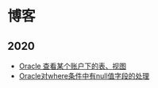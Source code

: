 # 博客

## 2020

- [Oracle 查看某个账户下的表、视图](./20200206-oracle-user-table-view)
- [Oracle对where条件中有null值字段的处理](./20200518-oracle-where-null)